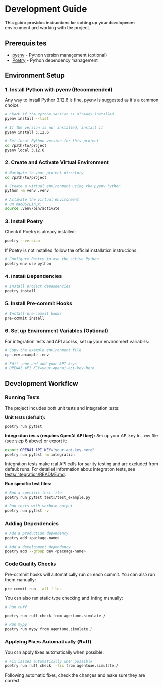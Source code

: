 # Development Guide

This guide provides instructions for setting up your development environment and working with the project.

## Prerequisites

- [pyenv](https://github.com/pyenv/pyenv) - Python version management (optional)
- [Poetry](https://python-poetry.org/) - Python dependency management

## Environment Setup

### 1. Install Python with pyenv (Recommended)
Any way to install Python 3.12.6 is fine, pyenv is suggested as it's a common choice.

```bash
# Check if the Python version is already installed
pyenv install --list

# If the version is not installed, install it
pyenv install 3.12.6

# Set local Python version for this project
cd /path/to/project
pyenv local 3.12.6
```

### 2. Create and Activate Virtual Environment

```bash
# Navigate to your project directory
cd /path/to/project

# Create a virtual environment using the pyenv Python
python -m venv .venv

# Activate the virtual environment
# On macOS/Linux:
source .venv/bin/activate
```

### 3. Install Poetry

Check if Poetry is already installed:

```bash
poetry --version
```

If Poetry is not installed, follow the [official installation instructions](https://python-poetry.org/docs/#installation).

```bash
# Configure Poetry to use the active Python
poetry env use python
```

### 4. Install Dependencies

```bash
# Install project dependencies
poetry install
```

### 5. Install Pre-commit Hooks

```bash
# Install pre-commit hooks
pre-commit install
```

### 6. Set up Environment Variables (Optional)

For integration tests and API access, set up your environment variables:

```bash
# Copy the example environment file
cp .env.example .env

# Edit .env and add your API keys
# OPENAI_API_KEY=your-openai-api-key-here
```

## Development Workflow

### Running Tests

The project includes both unit tests and integration tests:

**Unit tests (default):**
```bash
poetry run pytest
```

**Integration tests (requires OpenAI API key):**
Set up your API key in `.env` file (see step 6 above) or export it:
```bash
export OPENAI_API_KEY="your-api-key-here"
poetry run pytest -m integration
```

Integration tests make real API calls for sanity testing and are excluded from default runs. For detailed information about integration tests, see [tests/integration/README.md](../../tests/integration/README.md).

**Run specific test files:**
```bash
# Run a specific test file
poetry run pytest tests/test_example.py

# Run tests with verbose output
poetry run pytest -v
```

### Adding Dependencies

```bash
# Add a production dependency
poetry add <package-name>

# Add a development dependency
poetry add --group dev <package-name>
```

### Code Quality Checks

Pre-commit hooks will automatically run on each commit. You can also run them manually:

```bash
pre-commit run --all-files
```

You can also run static type checking and linting manually:

```bash
# Run ruff

poetry run ruff check from agentune.simulate./

# Run mypy
poetry run mypy from agentune.simulate./
```

### Applying Fixes Automatically (Ruff)
You can apply fixes automatically when possible:

```bash
# Fix issues automatically when possible
poetry run ruff check --fix from agentune.simulate./
```

Following automatic fixes, check the changes and make sure they are correct.
